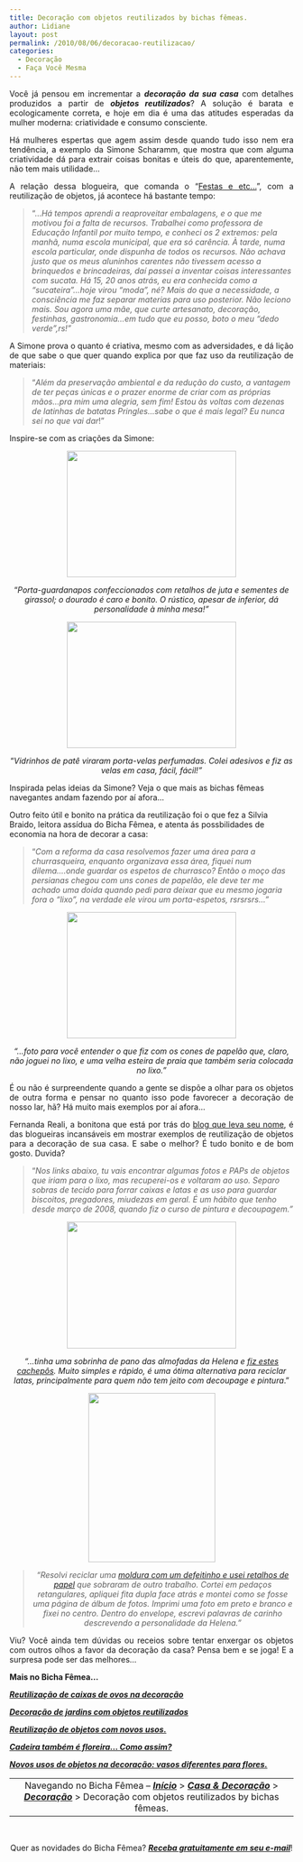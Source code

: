 ```yaml
---
title: Decoração com objetos reutilizados by bichas fêmeas.
author: Lidiane
layout: post
permalink: /2010/08/06/decoracao-reutilizacao/
categories:
  - Decoração
  - Faça Você Mesma
---
```

<p style="text-align: justify;">
  Você já pensou em incrementar a <strong><em>decoração da sua casa</em></strong> com detalhes produzidos a partir de <strong><em>objetos reutilizados</em></strong>? A solução é barata e ecologicamente correta, e hoje em dia é uma das atitudes esperadas da mulher moderna: criatividade e consumo consciente. 
</p>

<p style="text-align: justify;">
  Há mulheres espertas que agem assim desde quando tudo isso nem era tendência, a exemplo da Simone Scharamm, que mostra que com alguma criatividade dá para extrair coisas bonitas e úteis do que, aparentemente, não tem mais utilidade…
</p>

<!--more-->

<p style="text-align: justify;">
  A relação dessa blogueira, que comanda o “<a href="http://simonescharamm.blogspot.com/" target="_blank" rel="noopener noreferrer">Festas e etc…</a>”, com a reutilização de objetos, já acontece há bastante tempo:
</p>

> “…_Há tempos aprendi a reaproveitar embalagens, e o que me motivou foi a falta de recursos. Trabalhei como professora de Educação Infantil por muito tempo, e conheci os 2 extremos: pela manhã, numa escola municipal, que era só carência. À tarde, numa escola particular, onde dispunha de todos os recursos. Não achava justo que os meus aluninhos carentes não tivessem acesso a brinquedos e brincadeiras, daí passei a inventar coisas interessantes com sucata. Há 15, 20 anos atrás, eu era conhecida como a &#8220;sucateira&#8221;&#8230;hoje virou &#8220;moda&#8221;, né? Mais do que a necessidade, a consciência me faz separar materias para uso posterior. Não leciono mais. Sou agora uma mãe, que curte artesanato, decoração, festinhas, gastronomia&#8230;em tudo que eu posso, boto o meu &#8220;dedo verde&#8221;,rs!”_

<p style="text-align: justify;">
  A Simone prova o quanto é criativa, mesmo com as adversidades, e dá lição de que sabe o que quer quando explica por que faz uso da reutilização de materiais:
</p>

> “_Além da preservação ambiental e da redução do custo, a vantagem de ter peças únicas e o prazer enorme de criar com as próprias mãos&#8230;pra mim uma alegria, sem fim! Estou às voltas com dezenas de latinhas de batatas Pringles&#8230;sabe o que é mais legal? Eu nunca sei no que vai dar_!”

<p style="text-align: justify;">
  Inspire-se com as criações da Simone:
</p>

<p style="text-align: center;">
  <a href="https://www.trololodemulher.com.br/2010/08/p-guardanapos.jpg"><img class="size-medium wp-image-5028 aligncenter" title="p guardanapos" src="https://www.trololodemulher.com.br/2010/08/p-guardanapos-300x224.jpg" alt="" width="300" height="224" /></a>
</p>

<p style="text-align: center;">
  “<em>Porta-guardanapos confeccionados com retalhos de juta e sementes de girassol; o dourado é caro e bonito. O rústico, apesar de inferior, dá personalidade à minha mesa!”</em>
</p>

<p style="text-align: center;">
  <a href="https://www.trololodemulher.com.br/2010/08/velas-perfumadas.jpg"><img class="size-medium wp-image-5031 aligncenter" title="velas perfumadas" src="https://www.trololodemulher.com.br/2010/08/velas-perfumadas-300x224.jpg" alt="" width="300" height="224" /></a>
</p>

<p style="text-align: center;">
  “<em>Vidrinhos de patê viraram porta-velas perfumadas. Colei adesivos e fiz as velas em casa, fácil, fácil!”</em>
</p>

Inspirada pelas ideias da Simone? Veja o que mais as bichas fêmeas navegantes andam fazendo por aí afora…

Outro feito útil e bonito na prática da reutilização foi o que fez a Silvia Braido, leitora assídua do Bicha Fêmea, e atenta ás possbilidades de economia na hora de decorar a casa:

> “_Com a reforma da casa resolvemos fazer uma área para a churrasqueira, enquanto organizava essa área, fiquei num dilema&#8230;.onde guardar os espetos de churrasco? Então o moço das persianas chegou com uns cones de papelão, ele deve ter me achado uma doida quando pedi para deixar que eu mesmo jogaria fora o &#8220;lixo&#8221;, na verdade ele virou um porta-espetos, rsrsrsrs&#8230;”_

<p style="text-align: center;">
  <a href="https://www.trololodemulher.com.br/2010/08/porta-espetos.jpg"><img class="size-medium wp-image-5029 aligncenter" title="porta-espetos" src="https://www.trololodemulher.com.br/2010/08/porta-espetos-300x224.jpg" alt="" width="300" height="224" /></a>
</p>

<p style="text-align: center;">
  <em>“…foto para você entender o que fiz com os cones de papelão que, claro, não joguei no lixo, e uma velha esteira de praia que também seria colocada no lixo.”</em>
</p>

<p style="text-align: justify;">
  É ou não é surpreendente quando a gente se dispõe a olhar para os objetos de outra forma e pensar no quanto isso pode favorecer a decoração de nosso lar, hã? Há muito mais exemplos por aí afora…
</p>

<p style="text-align: justify;">
  Fernanda Reali, a bonitona que está por trás do <a href="http://fernandareali.blogspot.com/" target="_blank" rel="noopener noreferrer">blog que leva seu nome</a>, é das blogueiras incansáveis em mostrar exemplos de reutilização de objetos para a decoração de sua casa. E sabe o melhor? É tudo bonito e de bom gosto. Duvida?
</p>

> “_Nos links abaixo, tu vais encontrar algumas fotos e PAPs de objetos que iriam para o lixo, mas recuperei-os e voltaram ao uso. Separo sobras de tecido para forrar caixas e latas e as uso para guardar biscoitos, pregadores, miudezas em geral. É um hábito que tenho desde março de 2008, quando fiz o curso de pintura e decoupagem.”_

<p style="text-align: center;">
  <a href="https://www.trololodemulher.com.br/2010/08/latas-reaproveitadas.jpg"><img class="size-medium wp-image-5025 aligncenter" title="latas reaproveitadas" src="https://www.trololodemulher.com.br/2010/08/latas-reaproveitadas-300x225.jpg" alt="" width="300" height="225" /></a>
</p>

<p style="text-align: center;">
  <em>“…tinha uma sobrinha de pano das almofadas da Helena e <a href="http://fernandareali.blogspot.com/2009/09/reciclagem-latas-e-tecidos.html" target="_blank" rel="noopener noreferrer">fiz estes cachepôs</a>. Muito simples e rápido, é uma ótima alternativa para reciclar latas, principalmente para quem não tem jeito com decoupage e pintura</em>.”
</p>

<p style="text-align: center;">
  <a href="https://www.trololodemulher.com.br/2010/08/quadro-scrapbooking.jpg"><img class="size-medium wp-image-5030 aligncenter" title="OLYMPUS DIGITAL CAMERA" src="https://www.trololodemulher.com.br/2010/08/quadro-scrapbooking-225x300.jpg" alt="" width="225" height="300" /></a>
</p>

> <p style="text-align: center;">
>   <em>“Resolvi reciclar uma </em><a href="http://fernandareali.blogspot.com/2009/07/antes-e-depois-quadro-de-scrapbooking.html" target="_blank" rel="noopener noreferrer"><em>moldura com um defeitinho e usei retalhos de papel</em></a><em> que sobraram de outro trabalho. Cortei em pedaços retangulares, apliquei fita dupla face atrás e montei como se fosse uma página de álbum de fotos. Imprimi uma foto em preto e branco e fixei no centro. Dentro do envelope, escrevi palavras de carinho descrevendo a personalidade da Helena.”</em>
> </p>

<p style="text-align: justify;">
  Viu? Você ainda tem dúvidas ou receios sobre tentar enxergar os objetos com outros olhos a favor da decoração da casa? Pensa bem e se joga! E a surpresa pode ser das melhores…
</p>

**Mais no Bicha Fêmea…**

**_[Reutilização de caixas de ovos na decoração](http://www.trololodemulher.com.br/2010/01/04/caixas-ovos-decorao/)_**

**_[Decoração de jardins com objetos reutilizados](http://www.trololodemulher.com.br/2009/10/29/decoracao-jardim/)_**

**_[Reutilização de objetos com novos usos.](http://www.trololodemulher.com.br/2009/10/06/reutilizacao-de-objetos-2/)_**

**_[Cadeira também é floreira… Como assim?](http://www.trololodemulher.com.br/2009/02/23/reutilizacao-cadeira-jardim/)_**

**_[Novos usos de objetos na decoração: vasos diferentes para flores.](http://www.trololodemulher.com.br/2009/02/15/vasos-diferentes-flores/)_**

<table border="0" cellspacing="0" cellpadding="0" width="600">
  <tr>
    <td style="text-align: center;" width="600" valign="top">
      Navegando no Bicha Fêmea – <strong><em><a href="http://www.trololodemulher.com.br/">Início</a></em></strong> > <strong><em><a href="http://www.trololodemulher.com.br/casaedecoracao/">Casa & Decoração</a></em></strong> > <strong><em><a href="http://www.trololodemulher.com.br/category/decoracao/">Decoração</a></em></strong> > Decoração com objetos reutilizados by bichas fêmeas.
    </td>
  </tr>
</table>

 

<p style="text-align: center;">
  Quer as novidades do Bicha Fêmea? <strong><em><a href="http://feedburner.google.com/fb/a/mailverify?uri=blogbichafemea&loc=pt_BR">Receba gratuitamente em seu e-mail</a></em></strong>!
</p>